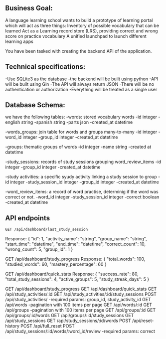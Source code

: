 ## Business Goal: 
A language learning school wants to build a prototype of learning portal which will act as three things:
Inventory of possible vocabulary that can be learned
Act as a  Learning record store (LRS), providing correct and wrong score on practice vocabulary
A unified launchpad to launch different learning apps

You have been tasked with creating the backend API of the application.


## Technical specifications:
-Use SQLite3 as the database
-the backend will be built using python
-API will be built using Gin
-The API will always return JSON
-There will be no authentication or authorization
-Everything will be treated as a single user


## Database Schema:
we have the following tables:
-words: stored vocabulary words
    -id integer
    -english string
    -spanish string
    -parts json
    -created_at datetime

-words_groups: join table for words and groups many-to-many
    -id integer
    -word_id integer
    -group_id integer
    -created_at datetime

-groups: thematic groups of words
    -id integer
    -name string
    -created at datetime

-study_sessions: records of study sessions grouping word_review_items
    -id integer
    -group_id integer
    -created_at datetime

-study activities: a specific syudy activity linking a study session to group
    -id integer
    -study_session_id integer
    -group_id integer
    -created_at datetime

-word_review_items: a record of word practise, determinig if the word was correct or not.
    -word_id integer
    -study_session_id integer
    -correct boolean
    -created_at datetime

## API endpoints
    GET /api/dashboard/last_study_session
Response:
{
    "id": 1,
    "activity_name": "string",
    "group_name": "string",
    "start_time": "datetime",
    "end_time": "datetime",
    "correct_count": 10,
    "wrong_count": 5,
    "group_id": 1
}

GET /api/dashboard/study_progress
Response:
{
    "total_words": 100,
    "studied_words": 60,
    "mastery_percentage": 60
}

GET /api/dashboard/quick_stats
Response:
{
    "success_rate": 80,
    "total_study_sessions": 4,
    "active_groups": 5,
    "study_streak_days": 5
}

GET /api/dashboard/study_progress
GET /api/dashboard/quick_stats
GET /api/study_activities/:id
GET /api/study_activities/:id/study_sessions
POST /api/study_activities/
    -required params: group_id, study_activity_id
GET /api/words
    -pagination with 100 items per page
GET /api/words/:id
GET /api/groups
    -pagination with 100 items per page
GET /api/groups/:id
GET /api/groups/:id/words
GET /api/groups/:id/study_sessions
GET /api/study_sessions
GET /api/study_sessions/:id/words
POST /api/reset-history
POST /api/full_reset
POST /api/study_sessions/:id/words/:word_id/review
    -required params: correct